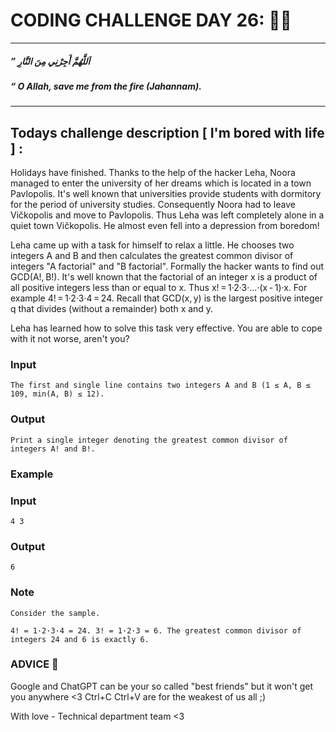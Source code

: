 # CODING CHALLENGE DAY 26: 🌙✨

---

##### ” اَللَّهُمَّ أَجِرْنِي مِنَ النَّارِ

##### “ O Allah, save me from the fire (Jahannam).

---

##

## Todays challenge description [ I'm bored with life ] :

Holidays have finished. Thanks to the help of the hacker Leha, Noora managed to enter the university of her dreams which is located in a town Pavlopolis. It's well known that universities provide students with dormitory for the period of university studies. Consequently Noora had to leave Vičkopolis and move to Pavlopolis. Thus Leha was left completely alone in a quiet town Vičkopolis. He almost even fell into a depression from boredom!

Leha came up with a task for himself to relax a little. He chooses two integers A and B and then calculates the greatest common divisor of integers "A factorial" and "B factorial". Formally the hacker wants to find out GCD(A!, B!). It's well known that the factorial of an integer x is a product of all positive integers less than or equal to x. Thus x! = 1·2·3·...·(x - 1)·x. For example 4! = 1·2·3·4 = 24. Recall that GCD(x, y) is the largest positive integer q that divides (without a remainder) both x and y.

Leha has learned how to solve this task very effective. You are able to cope with it not worse, aren't you?

### Input

    The first and single line contains two integers A and B (1 ≤ A, B ≤ 109, min(A, B) ≤ 12).
### Output

    Print a single integer denoting the greatest common divisor of integers A! and B!.
### Example
### Input
    4 3

### Output

    6

### Note

    Consider the sample.

    4! = 1·2·3·4 = 24. 3! = 1·2·3 = 6. The greatest common divisor of integers 24 and 6 is exactly 6.



### ADVICE 💖

Google and ChatGPT can be your so called "best friends" but it won't get you anywhere <3 Ctrl+C Ctrl+V are for the weakest of us all ;)

With love - Technical department team <3
